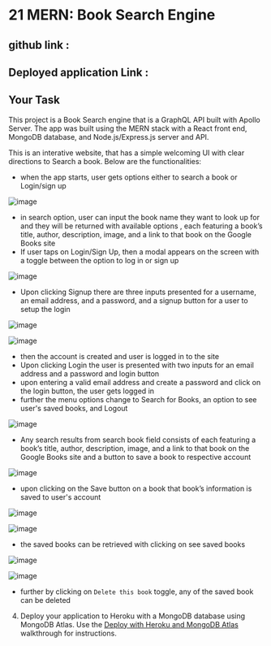 # 21 MERN: Book Search Engine

## github link :

## Deployed application Link :

## Your Task

This project is a Book Search engine that is a GraphQL API built with Apollo Server. The app was built using the MERN stack with a React front end, MongoDB database, and Node.js/Express.js server and API.

This is an interative website, that has a simple welcoming UI with clear directions to Search a book. 
Below are the functionalities:
 * when the app starts, user gets options either to search a book or Login/sign up

![image](https://github.com/ruchiagarwal26/ruchiz_book_search_engine/assets/115508901/79821fb3-6bfe-4ee5-b386-f169de554880)

 * in search option, user can input the book name they want to look up for and they will be returned with available options , each featuring a book’s title, author, description, image, and a link to that book on the Google Books site
 * If user taps on Login/Sign Up, then a modal appears on the screen with a toggle between the option to log in or sign up

![image](https://github.com/ruchiagarwal26/ruchiz_book_search_engine/assets/115508901/aa436181-9ce8-4c7a-a6e3-b6a8d1e97686)

 * Upon clicking Signup there are three inputs presented for a username, an email address, and a password, and a signup   button for a user to setup the login

![image](https://github.com/ruchiagarwal26/ruchiz_book_search_engine/assets/115508901/d7e3e97f-c816-46db-8424-cda1eafacce7)

![image](https://github.com/ruchiagarwal26/ruchiz_book_search_engine/assets/115508901/1d63791a-9872-444f-8b3a-2159584a950a)

 * then the account is created and user is logged in to the site
 * Upon clicking Login the user is presented with two inputs for an email address and a password and login button
 * upon entering a valid email address and create a password and click on the login button, the user gets logged in
 * further the menu options change to Search for Books, an option to see user's saved books, and Logout

![image](https://github.com/ruchiagarwal26/ruchiz_book_search_engine/assets/115508901/61fe77ca-ba3d-4ca0-bc8f-ffe77f4254d9)

 * Any search results from search book field consists of each featuring a book’s title, author, description, image, and a link to that book on the Google Books site and a button to save a book to respective account

![image](https://github.com/ruchiagarwal26/ruchiz_book_search_engine/assets/115508901/296984cf-6463-45bb-bda0-dc01de036421)

 * upon clicking on the Save button on a book that book’s information is saved to user's account

![image](https://github.com/ruchiagarwal26/ruchiz_book_search_engine/assets/115508901/65f01428-60fa-4d9c-ba5d-ed2f464b6e5f)

![image](https://github.com/ruchiagarwal26/ruchiz_book_search_engine/assets/115508901/dd571772-ae9f-446d-b25a-1882d1cb5de3)


 * the saved books can be retrieved with clicking on see saved books

![image](https://github.com/ruchiagarwal26/ruchiz_book_search_engine/assets/115508901/f0647911-be9b-40a0-8b6e-b9966be90056)

![image](https://github.com/ruchiagarwal26/ruchiz_book_search_engine/assets/115508901/da204bd2-5d7c-4a1f-8fd2-50234dd7ab64)


 * further by clicking on `Delete this book` toggle, any of the saved book can be deleted



4. Deploy your application to Heroku with a MongoDB database using MongoDB Atlas. Use the [Deploy with Heroku and MongoDB Atlas](https://coding-boot-camp.github.io/full-stack/mongodb/deploy-with-heroku-and-mongodb-atlas) walkthrough for instructions.
